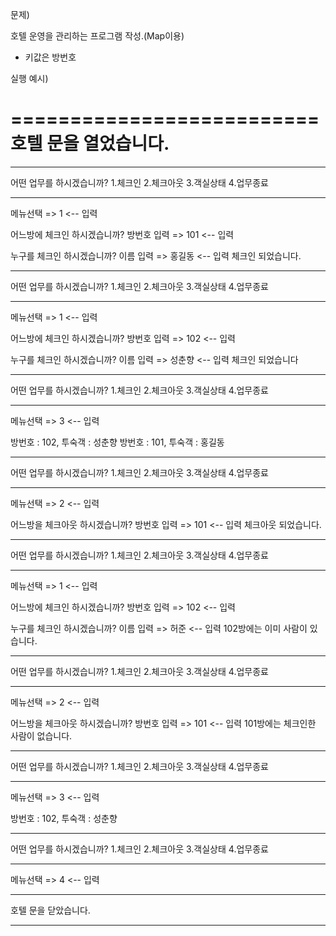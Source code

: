 문제)

호텔 운영을 관리하는 프로그램 작성.(Map이용)
 - 키값은 방번호 
 
실행 예시)

==========================
  호텔 문을 열었습니다.
==========================

*******************************************
어떤 업무를 하시겠습니까?
1.체크인  2.체크아웃 3.객실상태 4.업무종료
*******************************************
메뉴선택 => 1 <-- 입력

어느방에 체크인 하시겠습니까?
방번호 입력 => 101 <-- 입력

누구를 체크인 하시겠습니까?
이름 입력 => 홍길동 <-- 입력
체크인 되었습니다.

*******************************************
어떤 업무를 하시겠습니까?
1.체크인  2.체크아웃 3.객실상태 4.업무종료
*******************************************
메뉴선택 => 1 <-- 입력

어느방에 체크인 하시겠습니까?
방번호 입력 => 102 <-- 입력

누구를 체크인 하시겠습니까?
이름 입력 => 성춘향 <-- 입력
체크인 되었습니다

*******************************************
어떤 업무를 하시겠습니까?
1.체크인  2.체크아웃 3.객실상태 4.업무종료
*******************************************
메뉴선택 => 3 <-- 입력

방번호 : 102, 투숙객 : 성춘향
방번호 : 101, 투숙객 : 홍길동

*******************************************
어떤 업무를 하시겠습니까?
1.체크인  2.체크아웃 3.객실상태 4.업무종료
*******************************************
메뉴선택 => 2 <-- 입력

어느방을 체크아웃 하시겠습니까?
방번호 입력 => 101 <-- 입력
체크아웃 되었습니다.

*******************************************
어떤 업무를 하시겠습니까?
1.체크인  2.체크아웃 3.객실상태 4.업무종료
*******************************************
메뉴선택 => 1 <-- 입력

어느방에 체크인 하시겠습니까?
방번호 입력 => 102 <-- 입력

누구를 체크인 하시겠습니까?
이름 입력 => 허준 <-- 입력
102방에는 이미 사람이 있습니다.

*******************************************
어떤 업무를 하시겠습니까?
1.체크인  2.체크아웃 3.객실상태 4.업무종료
*******************************************
메뉴선택 => 2 <-- 입력

어느방을 체크아웃 하시겠습니까?
방번호 입력 => 101 <-- 입력
101방에는 체크인한 사람이 없습니다.

*******************************************
어떤 업무를 하시겠습니까?
1.체크인  2.체크아웃 3.객실상태 4.업무종료
*******************************************
메뉴선택 => 3 <-- 입력

방번호 : 102, 투숙객 : 성춘향

*******************************************
어떤 업무를 하시겠습니까?
1.체크인  2.체크아웃 3.객실상태 4.업무종료
*******************************************
메뉴선택 => 4 <-- 입력

**************************
호텔 문을 닫았습니다.
**************************
